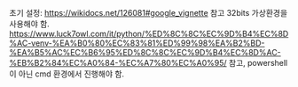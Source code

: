 초기 설정: https://wikidocs.net/126081#google_vignette 참고
32bits 가상환경을 사용해야 함. https://www.luck7owl.com/it/python/%ED%8C%8C%EC%9D%B4%EC%8D%AC-venv-%EA%B0%80%EC%83%81%ED%99%98%EA%B2%BD-%EA%B5%AC%EC%B6%95%ED%8C%8C%EC%9D%B4%EC%8D%AC-%EB%B2%84%EC%A0%84-%EC%A7%80%EC%A0%95/ 참고, powershell이 아닌 cmd 환경에서 진행해야 함.